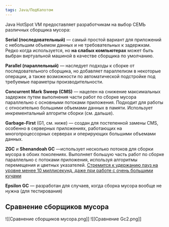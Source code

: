 ```yaml
---
tags: Java/ПодКапотом
---
```

Java HotSpot VM предоставляет разработчикам на выбор СЕМЬ различных сборщика мусора:

**Serial (последовательный)** — самый простой вариант для приложений с небольшим объемом данных и не требовательных к задержкам. Редко когда используется, но **на слабых компьютерах** может быть выбран виртуальной машиной в качестве сборщика по умолчанию.

**Parallel (параллельный)** — наследует подходы к сборке от последовательного сборщика, но добавляет параллелизм в некоторые операции, а также возможности по автоматической подстройке под требуемые параметры производительности.

**Concurrent Mark Sweep (CMS)** — нацелен на снижение максимальных задержек путем выполнения части работ по сборке мусора параллельно с основными потоками приложения. Подходит для работы с относительно большими объемами данных в памяти. Использует инкрементальный алгоритм сборки (см. дальше).

**Garbage-First** (G1, см. ниже) — создан для постепенной замены CMS, особенно в серверных приложениях, работающих на многопроцессорных серверах и оперирующих большими объемами данных.

**ZGC** и **Shenandoah GC** —использует несколько потоков для сборки мусора в обоих поколениях. Выполняет большую часть работ по сборке параллельно с потоками приложения, используя алгоритмы перемещения и цветных указателей. [Стремится к удержанию пауз на уровне менее 10 миллисекунд, даже при работе с очень большими кучами](https://habr.com/ru/articles/269621/)

**Epsilon GC** — разработан для случаев, когда сборка мусора вообще не нужна (для тестирования)

## Сравнение сборщиков мусора
![[Сравнение сборщиков мусора.png]]
![[Сравнение Gc2.png]]
